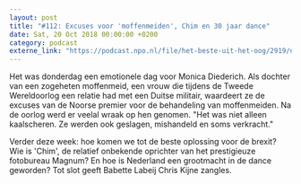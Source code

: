 ```yaml
---
layout: post
title: "#112: Excuses voor 'moffenmeiden', Chim en 30 jaar dance"
date: Sat, 20 Oct 2018 00:00:00 +0200
category: podcast
externe_link: "https://podcast.npo.nl/file/het-beste-uit-het-oog/2919/nporadio1_het-beste-uit-het-oog_20181020_112-excuses-voor-moffenmeiden-chim-en-30-jaar-dance.mp3"
---
```


Het was donderdag een emotionele dag voor Monica Diederich. Als dochter van een zogeheten moffenmeid, een vrouw die tijdens de Tweede Wereldoorlog een relatie had met een Duitse militair, waardeert ze de excuses van de Noorse premier voor de behandeling van moffenmeiden. Na de oorlog werd er veelal wraak op hen genomen. "Het was niet alleen kaalscheren. Ze werden ook geslagen, mishandeld en soms verkracht."

Verder deze week: hoe komen we tot de beste oplossing voor de brexit? Wie is 'Chim', de relatief onbekende oprichter van het prestigieuze fotobureau Magnum? En hoe is Nederland een grootmacht in de dance geworden? Tot slot geeft Babette Labeij Chris Kijne zangles.
